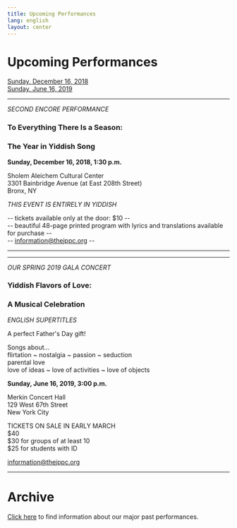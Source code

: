 ```yaml
---
title: Upcoming Performances
lang: english
layout: center
---
```


# Upcoming Performances

[Sunday, December 16, 2018](#sholem-aleichem-center)  
[Sunday, June 16, 2019](#save-the-date)

_____

<a name="sholem-aleichem-center">*SECOND ENCORE PERFORMANCE*</a>

### To Everything There Is a Season:
### The Year in Yiddish Song

**Sunday, December 16, 2018, 1:30 p.m.**

Sholem Aleichem Cultural Center  
3301 Bainbridge Avenue (at East 208th Street)  
Bronx, NY

*THIS EVENT IS ENTIRELY IN YIDDISH*

-- tickets available only at the door: $10 --  
-- beautiful 48-page printed program with lyrics and translations available for purchase --  
-- [information@thejppc.org](mailto:information@thejppc.org) --

_____  
_____

<a name="save-the-date">*OUR SPRING 2019 GALA CONCERT*</a>

### Yiddish Flavors of Love:
### A Musical Celebration

*ENGLISH SUPERTITLES*

A perfect Father's Day gift!

Songs about...  
flirtation ~ nostalgia ~ passion ~ seduction  
parental love  
love of ideas ~ love of activities ~ love of objects

**Sunday, June 16, 2019, 3:00 p.m.**

Merkin Concert Hall  
129 West 67th Street  
New York City

TICKETS ON SALE IN EARLY MARCH  
$40  
$30 for groups of at least 10  
$25 for students with ID  

[information@thejppc.org](mailto:information@thejppc.org)

_____

# Archive

[Click here](concerts_archive.html) to find information about our major past performances.
